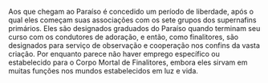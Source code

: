 ﻿Aos que chegam ao Paraíso é concedido um período de liberdade, após o qual eles começam suas associações com os sete grupos dos supernafins primários. Eles são designados graduados do Paraíso quando terminam seu curso com os condutores de adoração, e então, como finalitores, são designados para serviço de observação e cooperação nos confins da vasta criação. Por enquanto parece não haver emprego específico ou estabelecido para o Corpo Mortal de Finalitores, embora eles sirvam em muitas funções nos mundos estabelecidos em luz e vida.